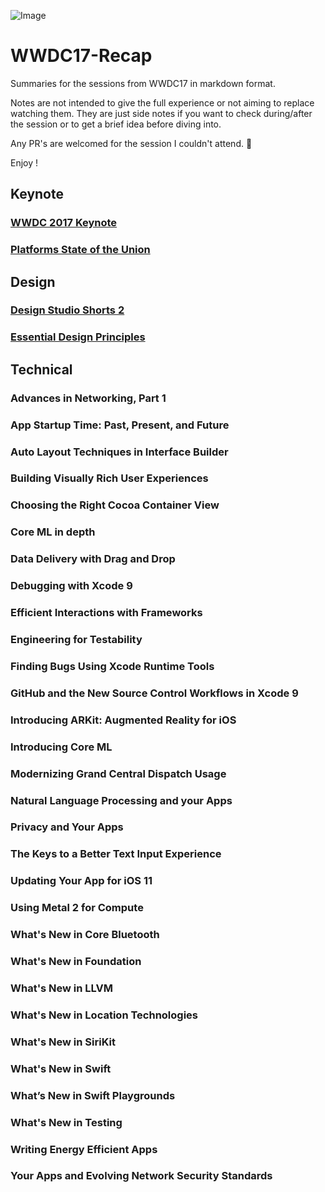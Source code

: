 ![Image](https://developer.apple.com/wwdc/images/wwdc17-og.jpg)

# WWDC17-Recap
Summaries for the sessions from WWDC17 in markdown format.

Notes are not intended to give the full experience or not aiming to replace watching them. They are just side notes if you want to check during/after the session or to get a brief idea before diving into.

Any PR's are welcomed for the session I couldn't attend. :pray:

Enjoy !


## Keynote
### [WWDC 2017 Keynote](./Keynote/Keynote.md)
### [Platforms State of the Union](./Keynote/Platforms_State_of_the_Union.md)

## Design
### [Design Studio Shorts 2](./Design%20Sessions/Design_Studio_Shorts_Part_2.md)
### [Essential Design Principles](./Design%20Sessions/Essential_Design_Principles.md)

## Technical
### Advances in Networking, Part 1
### App Startup Time: Past, Present, and Future
### Auto Layout Techniques in Interface Builder
### Building Visually Rich User Experiences
### Choosing the Right Cocoa Container View
### Core ML in depth
### Data Delivery with Drag and Drop
### Debugging with Xcode 9
### Efficient Interactions with Frameworks
### Engineering for Testability
### Finding Bugs Using Xcode Runtime Tools
### GitHub and the New Source Control Workflows in Xcode 9
### Introducing ARKit: Augmented Reality for iOS
### Introducing Core ML
### Modernizing Grand Central Dispatch Usage
### Natural Language Processing and your Apps
### Privacy and Your Apps
### The Keys to a Better Text Input Experience
### Updating Your App for iOS 11
### Using Metal 2 for Compute
### What's New in Core Bluetooth
### What's New in Foundation
### What's New in LLVM
### What's New in Location Technologies
### What's New in SiriKit
### What's New in Swift
### What’s New in Swift Playgrounds
### What's New in Testing
### Writing Energy Efficient Apps
### Your Apps and Evolving Network Security Standards
